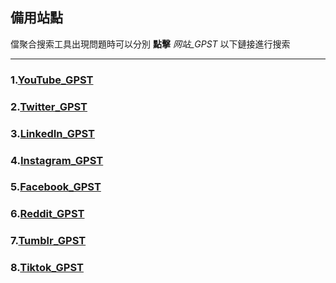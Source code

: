 ## 備用站點

儅聚合搜索工具出現問題時可以分別 **點擊** *网站_GPST* 以下鏈接進行搜索

---

### 1.[YouTube_GPST](https://cse.google.com/cse?cx=518ed58d6de534dad)

### 2.[Twitter_GPST](https://cse.google.com/cse?cx=36cfbdbd796144e44)

### 3.[LinkedIn_GPST](https://cse.google.com/cse?cx=a61eec7807a194789)

### 4.[Instagram_GPST](https://cse.google.com/cse?cx=54098cdb211384e38)

### 5.[Facebook_GPST](https://cse.google.com/cse?cx=d11e62c13a93e469d)

### 6.[Reddit_GPST](https://cse.google.com/cse?cx=879b6089290004ecf)

### 7.[Tumblr_GPST](https://cse.google.com/cse?cx=76a83e4809cf0495d)

### 8.[Tiktok_GPST](https://cse.google.com/cse?cx=d731f72b56ba94e60)
